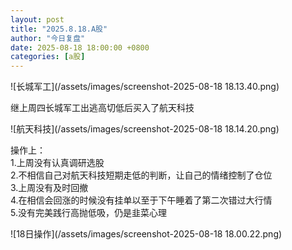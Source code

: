 ```yaml
---
layout: post
title: "2025.8.18.A股"
author: "今日复盘"
date: 2025-08-18 18:00:00 +0800
categories: [a股]
---
```


![长城军工](/assets/images/screenshot-2025-08-18 18.13.40.png)

继上周四长城军工出逃高切低后买入了航天科技

![航天科技](/assets/images/screenshot-2025-08-18 18.14.20.png)

操作上： <br>
       1.上周没有认真调研选股 <br>
       2.不相信自己对航天科技短期走低的判断，让自己的情绪控制了仓位 <br>
       3.上周没有及时回撤 <br>
       4.在相信会回涨的时候没有挂单以至于下午睡着了第二次错过大行情 <br>
       5.没有完美践行高抛低吸，仍是韭菜心理 <br>

![18日操作](/assets/images/screenshot-2025-08-18 18.00.22.png)
